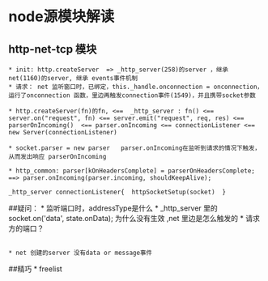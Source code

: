 # node源模块解读

## http-net-tcp 模块
	* init: http.createServer  => _http_server(258)的server ，继承 net(1160)的server, 继承 events事件机制
	* 请求： net 监听窗口时，已绑定，this._handle.onconnection = onconnection，运行了onconnection 函数，里边再触发connection事件(1549)，并且携带socket参数

	* http.createServer(fn)的fn, <==  _http_server : fn() <== server.on("request", fn) <== server.emit("request", req, res) <== parserOnIncoming()  <== parser.onIncoming <== connectionListener <== new Server(connectionListener) 

	* socket.parser = new parser   parser.onIncoming在监听到请求的情况下触发，从而发出响应 parserOnIncoming

	* http_common: parser[kOnHeadersComplete] = parserOnHeadersComplete;  ==> parser.onIncoming(parser.incoming, shouldKeepAlive);

	_http_server connectionListener{  httpSocketSetup(socket)  }

##疑问：
	* 监听端口时，addressType是什么
	* _http_server 里的socket.on('data', state.onData); 为什么没有生效  ,net 里边是怎么触发的
	* 请求方的端口？


## 
	* net 创建的server 没有data or message事件
##精巧
	* freelist